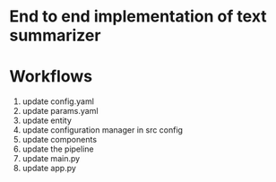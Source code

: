 # End to end implementation of text summarizer

# Workflows

1. update config.yaml
2. update params.yaml
3. update entity
4. update configuration manager in src config
5. update components
6. update the pipeline
7. update main.py
8. update app.py


